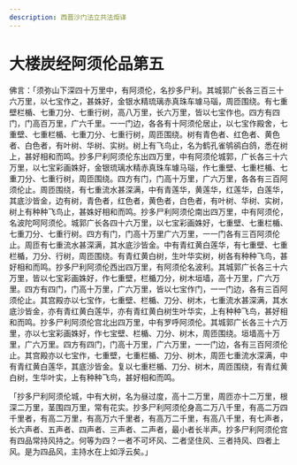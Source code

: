 ```yaml
---
description: 西晋沙门法立共法炬译
---
```


# 大楼炭经阿须伦品第五

佛言：「须弥山下深四十万里中，有阿须伦，名抄多尸利。其城郭广长各三百三十六万里，以七宝作之，甚姝好，金银水精琉璃赤真珠车璩马瑙，周匝围绕。有七重壁栏楯、七重刀分、七重行树，高八万里，长六万里，皆以七宝作也。四方有四门，门高百万里，广六千里。一一门边，各各有十阿须伦居止，以七宝作殿舍，七重壁、七重栏楯、七重刀分、七重行树，周匝围绕。树有青色者、红色者、黄色者、白色者，有叶树、华树、实树。树上有飞鸟止，名为鹤孔雀鸲鹆白鸽，悉在树上，甚好相和而鸣。抄多尸利阿须伦东出四万里，中有阿须伦城郭，广长各三十六万里，以七宝彩画姝好，金银琉璃水精赤真珠车璩马瑙，作七重壁、七重栏楯、七重刀分、七重行树，周匝围绕。四方有门，门高十万里，广六万里，各各有三百阿须伦止。周匝围绕，有七重流水甚深满，中有青莲华，黄莲华，红莲华，白莲华，其底沙皆金，边有树，青色者，红色者，黄色者，白色者，有叶树、华树、实树，树上有种种飞鸟止，甚姝好相和而鸣。抄多尸利阿须伦南出四万里，中有阿须伦，名波陀呵阿须伦。城郭广长各四十六万里，以七宝彩画姝好，七重壁、七重栏楯、七重刀分、七重行树。四方有门，门高十万里广六万里，一一门各有三百阿须伦止。周匝有七重流水甚深满，其水底沙皆金。中有青红黄白莲华，有七重壁、七重栏楯，刀分、行树，周匝围绕。有青红黄白树，生叶华实树，树各有种种飞鸟，甚好相和而鸣。抄多尸利阿须伦西出四万里，有阿须伦名波利。其城郭广长各三十六万里，皆以七宝彩画姝好，作七重壁，栏楯刀分，树木垣墙，高十万里，广六万里。四方有四门，门高十万里，广六万里，皆以七宝作门，一一门边，各有三百阿须伦止。其宫殿亦以七宝作，七重壁、栏楯、刀分、树木，七重流水甚深满，其水底沙皆金，亦有青红黄白莲华，亦有青红黄白树生叶华实，上有种种飞鸟，甚好相和而鸣。抄多尸利阿须伦宫北出四万里，中有罗呼阿须伦。其城郭广长各三十六万里，亦以七宝彩画姝好，作七宝壁、栏楯、刀分、树木，周匝围绕。垣墙高十万里，广六万里。四方有四门，门高十万里，广六万里，一一门边，各有三百阿须伦止。其宫殿亦以七宝作，七重壁，七重栏楯、刀分、树木，周匝七重流水深满，中有青红黄白莲华，其底沙皆金。复以七重栏楯、刀分、树木，周匝围绕，有青红黄白树，生华叶实，上有种种飞鸟，甚好相和而鸣。

「抄多尸利阿须伦城，中有大树，名为昼过度，高十二万里，周匝亦十二万里，根深二万里，茎围四万里，常有花实。抄多尸利阿须伦身高二万八千里，有高二万四千里者，有高二万里，有高万六千里者，有高万二千里，有高八千里，有七声者，长六声者、五声者、四声者、三声者、二声者，最小者长半声。抄多尸利阿须伦宫有四品常持风持之。何等为四？一者不可坏风、二者坚住风、三者持风、四者上风。是为四品风，主持水在上如浮云矣。」
